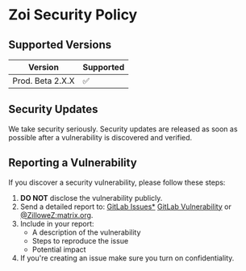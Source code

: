 # Zoi Security Policy

## Supported Versions

| Version           | Supported          |
| ----------------- | ------------------ |
| Prod. Beta 2.X.X  | :white_check_mark: |

## Security Updates

We take security seriously. Security updates are released as soon as possible after a vulnerability is discovered and verified.

## Reporting a Vulnerability

If you discover a security vulnerability, please follow these steps:

1. **DO NOT** disclose the vulnerability publicly.
2. Send a detailed report to: [GitLab Issues*](https://gitlab.com/Zillowe/Zillwen/Zusty/Zoi/-/issues/new) [GitLab Vulnerability](https://gitlab.com/Zillowe/Zillwen/Zusty/Zoi/-/security/vulnerabilities/new) or [@ZilloweZ:matrix.org](https://matrix.to/#/@ZilloweZ:matrix.org).
3. Include in your report:
   - A description of the vulnerability
   - Steps to reproduce the issue
   - Potential impact
4. If you're creating an issue make sure you turn on confidentiality.

